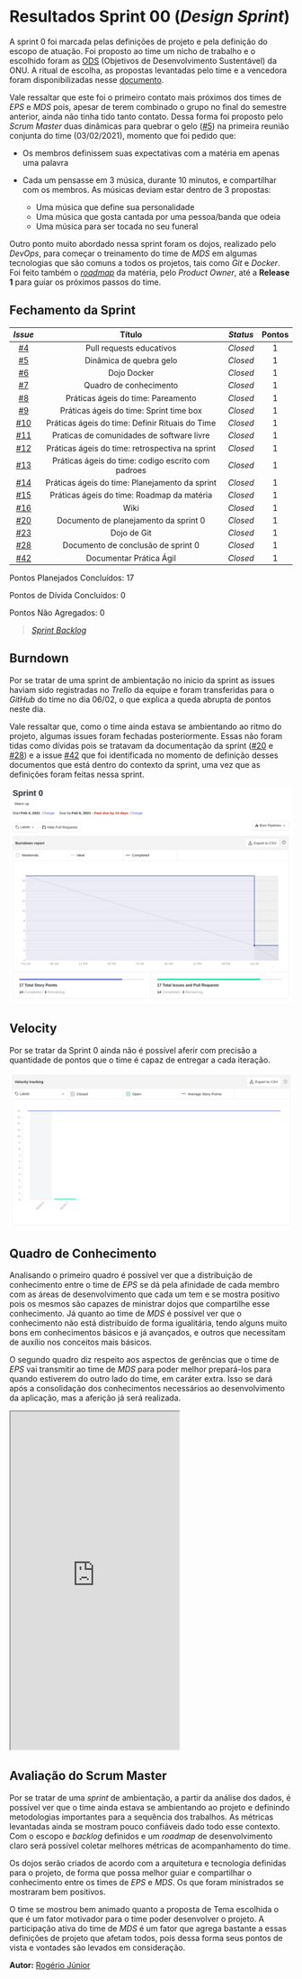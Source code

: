 # Resultados Sprint 00 (*Design Sprint*)

A sprint 0 foi marcada pelas definições de projeto e pela definição do escopo de atuação. Foi proposto ao time um nicho de trabalho e o escolhido foram as [ODS](https://brasil.un.org/pt-br/sdgs) (Objetivos de Desenvolvimento Sustentável) da ONU. A ritual de escolha, as propostas levantadas pelo time e a vencedora foram disponibilizadas nesse [documento](_docs/produto/themes_vote.md).

Vale ressaltar que este foi o primeiro contato mais próximos dos times de *EPS* e *MDS* pois, apesar de terem combinado o grupo no final do semestre anterior, ainda não tinha tido tanto contato. Dessa forma foi proposto pelo *Scrum Master* duas dinâmicas para quebrar o gelo ([#5](https://github.com/fga-eps-mds/2020.2-Lend.it/issues/5)) na primeira reunião conjunta do time (03/02/2021), momento que foi pedido que:

- Os membros definissem suas expectativas com a matéria em apenas uma palavra

- Cada um pensasse em 3 música, durante 10 minutos, e compartilhar com os membros. As músicas deviam estar dentro de 3 propostas:
  - Uma música que define sua personalidade
  - Uma música que gosta cantada por uma pessoa/banda que odeia
  - Uma música para ser tocada no seu funeral

Outro ponto muito abordado nessa sprint foram os dojos, realizado pelo *DevOps*, para começar o treinamento do time de *MDS* em algumas tecnologias que são comuns a todos os projetos, tais como *Git* e *Docker*. Foi feito também o [*roadmap*](https://docs.google.com/spreadsheets/d/1mUBDM7covg2bMSA_dbjxosfBFmCLuXOJutKxEjRi-eo/edit#gid=0) da matéria, pelo *Product Owner*, até a **Release 1** para guiar os próximos passos do time.
## Fechamento da Sprint

<div class="full-width">

| *Issue* | Título | *Status* | Pontos |
| :-----: | :----: | :------: | :----: |
| [#4](https://github.com/fga-eps-mds/2020.2-Lend.it/issues/4) | Pull requests educativos | *Closed* | 1 |
| [#5](https://github.com/fga-eps-mds/2020.2-Lend.it/issues/5) | Dinâmica de quebra gelo | *Closed* | 1 |
| [#6](https://github.com/fga-eps-mds/2020.2-Lend.it/issues/6) | Dojo Docker | *Closed* | 1 |
| [#7](https://github.com/fga-eps-mds/2020.2-Lend.it/issues/7) | Quadro de conhecimento | *Closed* | 1 |
| [#8](https://github.com/fga-eps-mds/2020.2-Lend.it/issues/8) | Práticas ágeis do time: Pareamento | *Closed* | 1 |
| [#9](https://github.com/fga-eps-mds/2020.2-Lend.it/issues/9) | Práticas ágeis do time: Sprint time box | *Closed* | 1 |
| [#10](https://github.com/fga-eps-mds/2020.2-Lend.it/issues/10) | Práticas ágeis do time: Definir Rituais do Time | *Closed* | 1 |
| [#11](https://github.com/fga-eps-mds/2020.2-Lend.it/issues/11) | Praticas de comunidades de software livre | *Closed* | 1 |
| [#12](https://github.com/fga-eps-mds/2020.2-Lend.it/issues/12) | Práticas ágeis do time: retrospectiva na sprint  | *Closed* | 1 |
| [#13](https://github.com/fga-eps-mds/2020.2-Lend.it/issues/13) | Práticas ágeis do time: codigo escrito com padroes | *Closed* | 1 |
| [#14](https://github.com/fga-eps-mds/2020.2-Lend.it/issues/14) | Práticas ágeis do time: Planejamento da sprint | *Closed* | 1 |
| [#15](https://github.com/fga-eps-mds/2020.2-Lend.it/issues/15) | Práticas ágeis do time: Roadmap da matéria | *Closed* | 1 |
| [#16](https://github.com/fga-eps-mds/2020.2-Lend.it/issues/16) | Wiki  | *Closed* | 1 |
| [#20](https://github.com/fga-eps-mds/2020.2-Lend.it/issues/20) | Documento de planejamento da sprint 0  | *Closed* | 1 |
| [#23](https://github.com/fga-eps-mds/2020.2-Lend.it/issues/23) | Dojo de Git  | *Closed* | 1 |
| [#28](https://github.com/fga-eps-mds/2020.2-Lend.it/issues/28) | Documento de conclusão de sprint 0 | *Closed* | 1 |
| [#42](https://github.com/fga-eps-mds/2020.2-Lend.it/issues/42) | Documentar Prática Ágil  | *Closed* | 1 |
</div>

Pontos Planejados Concluídos: 17

Pontos de Dívida Concluídos:  0

Pontos Não Agregados: 0

> [_Sprint_ _Backlog_](https://github.com/fga-eps-mds/2020.2-Lend.it/milestone/1?closed=1)

## Burndown

Por se tratar de uma sprint de ambientação no inicio da sprint as issues haviam sido registradas no *Trello* da equipe e foram transferidas para o *GitHub* do time no dia 06/02, o que explica a queda abrupta de pontos neste dia.

Vale ressaltar que, como o time ainda estava se ambientando ao ritmo do projeto, algumas issues foram fechadas posteriormente. Essas não foram tidas como dívidas pois se tratavam da documentação da sprint ([#20](https://github.com/fga-eps-mds/2020.2-Lend.it/issues/20) e [#28](https://github.com/fga-eps-mds/2020.2-Lend.it/issues/28)) e a issue [#42](https://github.com/fga-eps-mds/2020.2-Lend.it/issues/42) que foi identificada no momento de definição desses documentos que está dentro do contexto da sprint, uma vez que as definições foram feitas nessa sprint.

![grafico](../../../assets/img/sprint0/burndown.png)

## Velocity

Por se tratar da Sprint 0 ainda não é possível aferir com precisão a quantidade de pontos que o time é capaz de entregar a cada iteração.

![grafico](../../../assets/img/sprint0/velocity.png)

## Quadro de Conhecimento

Analisando o primeiro quadro é possível ver que a distribuição de conhecimento entre o time de *EPS* se dá pela afinidade de cada membro com as áreas de desenvolvimento que cada um tem e se mostra positivo pois os mesmos são capazes de ministrar dojos que compartilhe esse conhecimento. Já quanto ao time de *MDS* é possível ver que o conhecimento não está distribuído de forma igualitária, tendo alguns muito bons em conhecimentos básicos e já avançados, e outros que necessitam de auxílio nos conceitos mais básicos.

O segundo quadro diz respeito aos aspectos de gerências que o time de *EPS* vai transmitir ao time de *MDS* para poder melhor prepará-los para quando estiverem do outro lado do time, em caráter extra. Isso se dará após a consolidação dos conhecimentos necessários ao desenvolvimento da aplicação, mas a aferição já será realizada.

<iframe src="https://docs.google.com/spreadsheets/d/e/2PACX-1vQt9zLphgqw_af_Kz6vaOhzGt4M4xnPEfbVTrtfh-CvbbsX1HziKhaXO5_nenI8iGToZQJNdfrqNvoJ/pubhtml?gid=1585311913&amp;single=true&amp;widget=true&amp;headers=false" height="600"></iframe>

## Avaliação do Scrum Master

Por se tratar de uma *sprint* de ambientação, a partir da análise dos dados, é possível ver que o time ainda estava se ambientando ao projeto e definindo metodologias importantes para a sequência dos trabalhos. As métricas levantadas ainda se mostram pouco confiáveis dado todo esse contexto. Com o escopo e *backlog* definidos e um *roadmap* de desenvolvimento claro será possível coletar melhores métricas de acompanhamento do time.

Os dojos serão criados de acordo com a arquitetura e tecnologia definidas para o projeto, de forma que possa melhor guiar e compartilhar o conhecimento entre os times de *EPS* e *MDS*. Os que foram ministrados se mostraram bem positivos.

O time se mostrou bem animado quanto a proposta de Tema escolhida o que é um fator motivador para o time poder desenvolver o projeto. A participação ativa do time de *MDS* é um fator que agrega bastante a essas definições de projeto que afetam todos, pois dessa forma seus pontos de vista e vontades são levados em consideração.

**Autor:** [Rogério Júnior](https://github.com/rogerioo)
